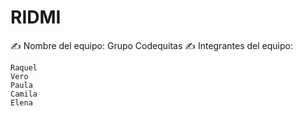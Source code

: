 # RIDMI

✍️ Nombre del equipo: 
                        Grupo Codequitas
✍️ Integrantes del equipo: 
   
    Raquel
    Vero
    Paula
    Camila
    Elena
    